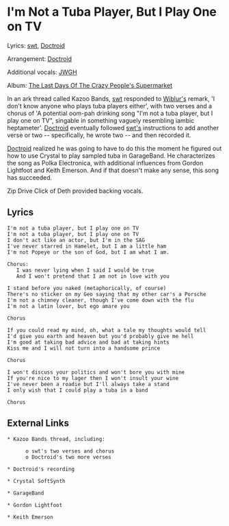 # I'm Not a Tuba Player, But I Play One on TV

Lyrics: [swt](/swt), [Doctroid](/doctroid)

Arrangement: [Doctroid](/doctroid)

Additional vocals: [JWGH](/jwgh)

Album: [The Last Days Of The Crazy People's Supermarket](/the-last-days-of-the-crazy-peoples-supermarket)


In an ark thread called Kazoo Bands, [swt](/swt) responded to [Wiblur's](/wiblur) remark, 'I don't know anyone who plays tuba players either', with two verses and a chorus of 'A potential oom-pah drinking song "I'm not a tuba player, but I play one on TV", singable in something vaguely resembling iambic heptameter'. [Doctroid](/doctroid) eventually followed [swt's](/swt) instructions to add another verse or two -- specifically, he wrote two -- and then recorded it.

[Doctroid](/doctroid) realized he was going to have to do this the moment he figured out how to use Crystal to play sampled tuba in GarageBand. He characterizes the song as Polka Electronica, with additional influences from Gordon Lightfoot and Keith Emerson. And if that doesn't make any sense, this song has succeeded.

Zip Drive Click of Deth provided backing vocals.

## Lyrics

    I'm not a tuba player, but I play one on TV
    I'm not a tuba player, but I play one on TV
    I don't act like an actor, but I'm in the SAG
    I've never starred in Hamelet, but I am a little ham
    I'm not Popeye or the son of God, but I am what I am. 

    Chorus:
       I was never lying when I said I would be true
       And I won't pretend that I am not in love with you

    I stand before you naked (metaphorically, of course)
    There's no sticker on my Geo saying that my other car's a Porsche
    I'm not a chimney cleaner, though I've come down with the flu
    I'm not a latin lover, but ego amare you

    Chorus

    If you could read my mind, oh, what a tale my thoughts would tell
    I'd give you earth and heaven but you'd probably give me hell
    I'm good at taking bad advice and bad at taking hints
    Kiss me and I will not turn into a handsome prince

    Chorus

    I won't discuss your politics and won't bore you with mine
    If you're nice to my lager then I won't insult your wine
    I've never been a roadie but I'll always take a stand
    I only wish that I could play a tuba in a band

    Chorus

## External Links

    * Kazoo Bands thread, including:

          o swt's two verses and chorus
          o Doctroid's two more verses 

    * Doctroid's recording

    * Crystal SoftSynth

    * GarageBand

    * Gordon Lightfoot

    * Keith Emerson 